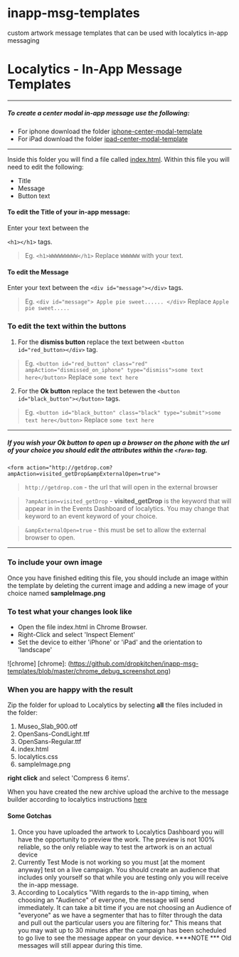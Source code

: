 # inapp-msg-templates
custom artwork message  templates that can be used with localytics in-app messaging

# Localytics - In-App Message Templates
___

##### To create a center modal in-app message use the following:

- For iphone download the folder [iphone-center-modal-template]
- For iPad download the folder [ipad-center-modal-template]
___

Inside this folder you will find a file called [index.html].
Within this file you will need to edit the following: 

  - Title
  - Message
  - Button text

#### To edit the **Title** of your in-app message:
Enter your text between the 

`<h1></h1>` tags.

>Eg. `<h1>WWWWWWWWW</h1>` Replace `WWWWWW` with your text.

#### To edit the **Message**
Enter your text between the `<div id="message"></div>` tags.

>Eg. 
    ```<div id="message">
        Apple pie sweet......
    </div>```
Replace ```Apple pie sweet.....```
    
### To edit the text within the **buttons**

1. For the **dismiss button** replace the text between `<button id="red_button></div>` tag.

>Eg. `<button id="red_button" class="red" ampAction="dismissed_on_iphone" type="dismiss">some text here</button>`
Replace `some text here`

2. For the **Ok button** replace the text betewen the `<button id="black_button"></button>` tags.
>Eg. `<button id="black_button" class="black" type="submit">some text here</button>`
Replace `some text here`
---
##### If you wish your **Ok button to open up a browser** on the phone with the url of your choice you should edit the attributes within the `<form>` tag.

```<form action="http://getdrop.com?ampAction=visited_getDrop&ampExternalOpen=true">```

>`http://getdrop.com` - the url that will open in the external browser

>`?ampAction=visited_getDrop` - **visited_getDrop** is the keyword that will appear in in the Events Dashboard of localytics.  You may change that keyword to an event keyword of your choice.

>`&ampExternalOpen=true` - this must be set to allow the external browser to open. 
___

### To include your own image

Once you have finished editing this file, you should include an image within the template by deleting the current image and adding a new image of your choice named **sampleImage.png**

### To test what your changes look like

- Open the file index.html in Chrome Browser. 
- Right-Click and select 'Inspect Element'
- Set the device to either 'iPhone' or 'iPad' and the orientation to 'landscape'

![chrome]
[chrome]: (https://github.com/dropkitchen/inapp-msg-templates/blob/master/chrome_debug_screenshot.png)

### When you are happy with the result 
Zip the folder for upload to Localytics by selecting **all** the files included in the folder: 

1. Museo_Slab_900.otf
2. OpenSans-CondLight.ttf
3. OpenSans-Regular.ttf
4. index.html
5. localytics.css
6. sampleImage.png

**right click** and select 'Compress 6 items'.

When you have created the new archive upload the archive to the message builder according to localytics instructions [here]

#### Some Gotchas

1. Once you have uploaded the artwork to Localytics Dashboard you will have the opportunity to preview the work.  The preview is not 100% reliable, so the only reliable way to test the artwork is on an actual device
2. Currently Test Mode is not working so you must [at the moment anyway] test on a live campaign.  You should create an audience that includes only yourself so that while you are testing only you will receive the in-app message.
3. According to Localytics "With regards to the in-app timing, when choosing an "Audience" of everyone, the message will send immediately.  It can take a bit time if you are not choosing an Audience of "everyone" as we have a segmenter that has to filter through the data and pull out the particular users you are filtering for." This means that you may wait up to 30 minutes after the campaign has been scheduled to go live to see the message appear on your device.  ****NOTE *** Old messages will still appear during this time. 

[//]: # (These are reference links used in the body of this note and get stripped out when the markdown processor does it's job. There is no need to format nicely because it shouldn't be seen. Thanks SO - http://stackoverflow.com/questions/4823468/store-comments-in-markdown-syntax)


   [iphone-center-modal-template]: <https://github.com/dropkitchen/inapp-msg-templates/tree/master/iphone-center-modal-template>
   [index.html]: <https://github.com/dropkitchen/inapp-msg-templates/blob/master/iphone-center-modal-template/index.html>
   [here]: <http://docs.localytics.com/#Marketing/Messages/file-uploader.html>
   [ipad-center-modal-template]: <https://github.com/dropkitchen/inapp-msg-templates/tree/master/ipad-center-modal-template>
   [df1]: <http://daringfireball.net/projects/markdown/>
   [marked]: <https://github.com/chjj/marked>
   [Ace Editor]: <http://ace.ajax.org>
   [node.js]: <http://nodejs.org>
   [Twitter Bootstrap]: <http://twitter.github.com/bootstrap/>
   [keymaster.js]: <https://github.com/madrobby/keymaster>
   [jQuery]: <http://jquery.com>
   [@tjholowaychuk]: <http://twitter.com/tjholowaychuk>
   [express]: <http://expressjs.com>
   [AngularJS]: <http://angularjs.org>
   [Gulp]: <http://gulpjs.com>
   
   [PlDb]: <https://github.com/joemccann/dillinger/tree/master/plugins/dropbox/README.md>
   [PlGh]:  <https://github.com/joemccann/dillinger/tree/master/plugins/github/README.md>
   [PlGd]: <https://github.com/joemccann/dillinger/tree/master/plugins/googledrive/README.md>
   [PlOd]: <https://github.com/joemccann/dillinger/tree/master/plugins/onedrive/README.md>



